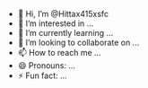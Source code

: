 - 👋 Hi, I’m @Hittax415xsfc
- 👀 I’m interested in ...
- 🌱 I’m currently learning ...
- 💞️ I’m looking to collaborate on ...
- 📫 How to reach me ...
- 😄 Pronouns: ...
- ⚡ Fun fact: ...

<!---
Hittax415xsfc/Hittax415xsfc is a ✨ special ✨ repository because its `README.md` (this file) appears on your GitHub profile.
You can click the Preview link to take a look at your changes.
--->
